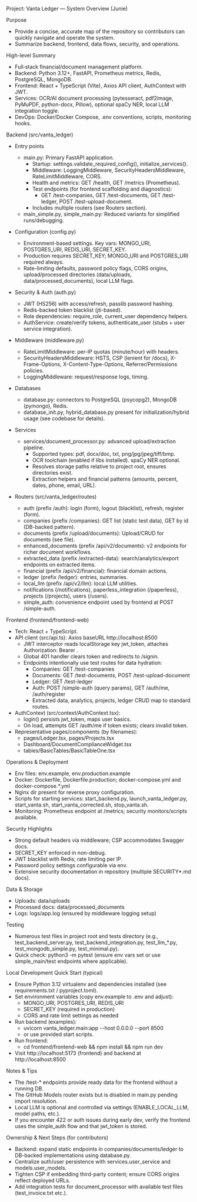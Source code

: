 Project: Vanta Ledger — System Overview (Junie)

Purpose
- Provide a concise, accurate map of the repository so contributors can quickly navigate and operate the system.
- Summarize backend, frontend, data flows, security, and operations.

High-level Summary
- Full‑stack financial/document management platform.
- Backend: Python 3.12+, FastAPI, Prometheus metrics, Redis, PostgreSQL, MongoDB.
- Frontend: React + TypeScript (Vite), Axios API client, AuthContext with JWT.
- Services: OCR/AI document processing (pytesseract, pdf2image, PyMuPDF, python-docx, Pillow), optional spaCy NER, local LLM integration toggle.
- DevOps: Docker/Docker Compose, .env conventions, scripts, monitoring hooks.

Backend (src/vanta_ledger)
- Entry points
  - main.py: Primary FastAPI application.
    - Startup: settings.validate_required_config(), initialize_services().
    - Middleware: LoggingMiddleware, SecurityHeadersMiddleware, RateLimitMiddleware, CORS.
    - Health and metrics: GET /health, GET /metrics (Prometheus).
    - Test endpoints (for frontend scaffolding and diagnostics):
      - GET /test-companies, GET /test-documents, GET /test-ledger, POST /test-upload-document.
    - Includes multiple routers (see Routers section).
  - main_simple.py, simple_main.py: Reduced variants for simplified runs/debugging.

- Configuration (config.py)
  - Environment-based settings. Key vars: MONGO_URI, POSTGRES_URI, REDIS_URI, SECRET_KEY.
  - Production requires SECRET_KEY; MONGO_URI and POSTGRES_URI required always.
  - Rate-limiting defaults, password policy flags, CORS origins, upload/processed directories (data/uploads, data/processed_documents), local LLM flags.

- Security & Auth (auth.py)
  - JWT (HS256) with access/refresh, passlib password hashing.
  - Redis-backed token blacklist (jti-based).
  - Role dependencies: require_role, current_user dependency helpers.
  - AuthService: create/verify tokens, authenticate_user (stubs + user service integration).

- Middleware (middleware.py)
  - RateLimitMiddleware: per-IP quotas (minute/hour) with headers.
  - SecurityHeadersMiddleware: HSTS, CSP (lenient for /docs), X-Frame-Options, X-Content-Type-Options, Referrer/Permissions policies.
  - LoggingMiddleware: request/response logs, timing.

- Databases
  - database.py: connectors to PostgreSQL (psycopg2), MongoDB (pymongo), Redis.
  - database_init.py, hybrid_database.py present for initialization/hybrid usage (see codebase for details).

- Services
  - services/document_processor.py: advanced upload/extraction pipeline.
    - Supported types: pdf, docx/doc, txt, png/jpg/jpeg/tiff/bmp.
    - OCR toolchain (enabled if libs installed). spaCy NER optional.
    - Resolves storage paths relative to project root, ensures directories exist.
    - Extraction helpers and financial patterns (amounts, percent, dates, phone, email, URL).

- Routers (src/vanta_ledger/routes)
  - auth (prefix /auth): login (form), logout (blacklist), refresh, register (form).
  - companies (prefix /companies): GET list (static test data), GET by id (DB-backed pattern).
  - documents (prefix /upload/documents): Upload/CRUD for documents (see file).
  - enhanced_documents (prefix /api/v2/documents): v2 endpoints for richer document workflows.
  - extracted_data (prefix /extracted-data): search/analytics/export endpoints on extracted items.
  - financial (prefix /api/v2/financial): financial domain actions.
  - ledger (prefix /ledger): entries, summaries.
  - local_llm (prefix /api/v2/llm): local LLM utilities.
  - notifications (/notifications), paperless_integration (/paperless), projects (/projects), users (/users).
  - simple_auth: convenience endpoint used by frontend at POST /simple-auth.

Frontend (frontend/frontend-web)
- Tech: React + TypeScript.
- API client (src/api.ts): Axios baseURL http://localhost:8500
  - JWT interceptor reads localStorage key jwt_token, attaches Authorization: Bearer <token>.
  - Global 401 handler clears token and redirects to /signin.
  - Endpoints intentionally use test routes for data hydration:
    - Companies: GET /test-companies
    - Documents: GET /test-documents, POST /test-upload-document
    - Ledger: GET /test-ledger
    - Auth: POST /simple-auth (query params), GET /auth/me, /auth/register
    - Extracted data, analytics, projects, ledger CRUD map to standard routes.
- AuthContext (src/context/AuthContext.tsx):
  - login() persists jwt_token, maps user basics.
  - On load, attempts GET /auth/me if token exists; clears invalid token.
- Representative pages/components (by filenames):
  - pages/Ledger.tsx, pages/Projects.tsx
  - Dashboard/DocumentComplianceWidget.tsx
  - tables/BasicTables/BasicTableOne.tsx

Operations & Deployment
- Env files: env.example, env.production.example
- Docker: Dockerfile, Dockerfile.production; docker-compose.yml and docker-compose.*.yml
- Nginx dir present for reverse proxy configuration.
- Scripts for starting services: start_backend.py, launch_vanta_ledger.py, start_vanta.sh, start_vanta_corrected.sh, stop_vanta.sh.
- Monitoring: Prometheus endpoint at /metrics; security monitors/scripts available.

Security Highlights
- Strong default headers via middleware; CSP accommodates Swagger docs.
- SECRET_KEY enforced in non-debug.
- JWT blacklist with Redis; rate limiting per IP.
- Password policy settings configurable via env.
- Extensive security documentation in repository (multiple SECURITY*.md docs).

Data & Storage
- Uploads: data/uploads
- Processed docs: data/processed_documents
- Logs: logs/app.log (ensured by middleware logging setup)

Testing
- Numerous test files in project root and tests directory (e.g., test_backend_server.py, test_backend_integration.py, test_llm_*.py, test_mongodb_simple.py, test_minimal.py).
- Quick check: python3 -m pytest (ensure env vars set or use simple_main/test endpoints where applicable).

Local Development Quick Start (typical)
- Ensure Python 3.12 virtualenv and dependencies installed (see requirements.txt / pyproject.toml).
- Set environment variables (copy env.example to .env and adjust):
  - MONGO_URI, POSTGRES_URI, REDIS_URI
  - SECRET_KEY (required in production)
  - CORS and rate limit settings as needed
- Run backend (examples):
  - uvicorn vanta_ledger.main:app --host 0.0.0.0 --port 8500
  - or use provided start scripts.
- Run frontend:
  - cd frontend/frontend-web && npm install && npm run dev
- Visit http://localhost:5173 (frontend) and backend at http://localhost:8500

Notes & Tips
- The /test-* endpoints provide ready data for the frontend without a running DB.
- The GitHub Models router exists but is disabled in main.py pending import resolution.
- Local LLM is optional and controlled via settings (ENABLE_LOCAL_LLM, model paths, etc.).
- If you encounter 422 or auth issues during early dev, verify the frontend uses the simple_auth flow and that jwt_token is stored.

Ownership & Next Steps (for contributors)
- Backend: expand static endpoints in companies/documents/ledger to DB-backed implementations using database.py.
- Centralize auth/user persistence with services.user_service and models.user_models.
- Tighten CSP if embedding third-party content; ensure CORS origins reflect deployed URLs.
- Add integration tests for document_processor with available test files (test_invoice.txt etc.).
